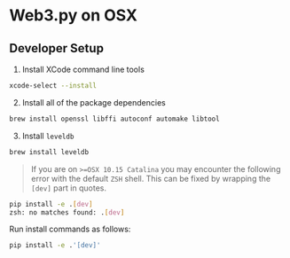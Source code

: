 # Web3.py on OSX

## Developer Setup

1. Install XCode command line tools

```sh
xcode-select --install
```

2. Install all of the package dependencies

```sh
brew install openssl libffi autoconf automake libtool
```

3. Install `leveldb`

```sh
brew install leveldb
```

> If you are on `>=OSX 10.15 Catalina` you may encounter the following error with the default `ZSH` shell. This can be fixed by wrapping the `[dev]` part in quotes.
```sh
pip install -e .[dev]
zsh: no matches found: .[dev]
```

Run install commands as follows:
```sh
pip install -e .'[dev]'
```
